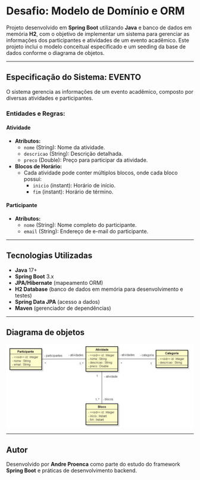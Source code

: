 # Desafio: Modelo de Domínio e ORM

Projeto desenvolvido em **Spring Boot** utilizando **Java** e banco de dados em memória **H2**, com o objetivo de implementar um sistema para gerenciar as informações dos participantes e atividades de um evento acadêmico. Este projeto inclui o modelo conceitual especificado e um seeding da base de dados conforme o diagrama de objetos.

---

## Especificação do Sistema: EVENTO

O sistema gerencia as informações de um evento acadêmico, composto por diversas atividades e participantes.

### Entidades e Regras:

#### Atividade
- **Atributos:**
    - `nome` (String): Nome da atividade.
    - `descricao` (String): Descrição detalhada.
    - `preco` (Double): Preço para participar da atividade.
- **Blocos de Horário:**
    - Cada atividade pode conter múltiplos blocos, onde cada bloco possui:
        - `inicio` (instant): Horário de início.
        - `fim` (instant): Horário de término.

#### Participante
- **Atributos:**
    - `nome` (String): Nome completo do participante.
    - `email` (String): Endereço de e-mail do participante.

---

## Tecnologias Utilizadas

- **Java** 17+
- **Spring Boot** 3.x
- **JPA/Hibernate** (mapeamento ORM)
- **H2 Database** (banco de dados em memória para desenvolvimento e testes)
- **Spring Data JPA** (acesso a dados)
- **Maven** (gerenciador de dependências)

---
## Diagrama de objetos
![CLASSDIAGRAM](diagramadeclassesfsevento.png)

---

## Autor
Desenvolvido por **Andre Proenca** como parte do estudo do framework **Spring Boot** e práticas de desenvolvimento backend.
